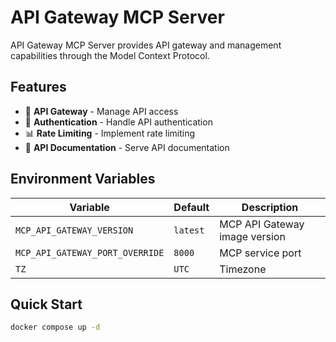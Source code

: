 # API Gateway MCP Server

API Gateway MCP Server provides API gateway and management capabilities through the Model Context Protocol.

## Features

- 🚪 **API Gateway** - Manage API access
- 🔐 **Authentication** - Handle API authentication
- 📊 **Rate Limiting** - Implement rate limiting
- 📝 **API Documentation** - Serve API documentation

## Environment Variables

| Variable                        | Default  | Description                   |
| ------------------------------- | -------- | ----------------------------- |
| `MCP_API_GATEWAY_VERSION`       | `latest` | MCP API Gateway image version |
| `MCP_API_GATEWAY_PORT_OVERRIDE` | `8000`   | MCP service port              |
| `TZ`                            | `UTC`    | Timezone                      |

## Quick Start

```bash
docker compose up -d
```
